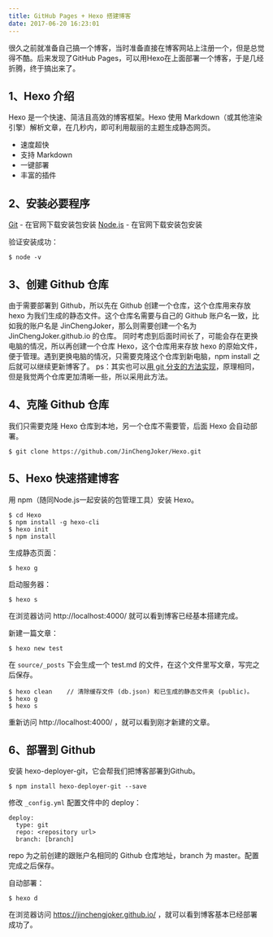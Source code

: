```yaml
---
title: GitHub Pages + Hexo 搭建博客
date: 2017-06-20 16:23:01
---
```

很久之前就准备自己搞一个博客，当时准备直接在博客网站上注册一个，但是总觉得不酷。后来发现了GitHub Pages，可以用Hexo在上面部署一个博客，于是几经折腾，终于搞出来了。

## 1、Hexo 介绍

Hexo 是一个快速、简洁且高效的博客框架。Hexo 使用 Markdown（或其他渲染引擎）解析文章，在几秒内，即可利用靓丽的主题生成静态网页。

- 速度超快
- 支持 Markdown
- 一键部署
- 丰富的插件

## 2、安装必要程序

[Git](https://git-scm.com/download/win) - 在官网下载安装包安装
[Node.js](https://nodejs.org) - 在官网下载安装包安装

验证安装成功：

```
$ node -v
```

## 3、创建 Github 仓库

由于需要部署到 Github，所以先在 Github 创建一个仓库，这个仓库用来存放 hexo 为我们生成的静态文件。这个仓库名需要与自己的 Github 账户名一致，比如我的账户名是 JinChengJoker，那么则需要创建一个名为 JinChengJoker.github.io 的仓库。
同时考虑到后面时间长了，可能会存在更换电脑的情况，所以再创建一个仓库 Hexo，这个仓库用来存放 hexo 的原始文件，便于管理。遇到更换电脑的情况，只需要克隆这个仓库到新电脑，npm install 之后就可以继续更新博客了。
ps：其实也可以[用 git 分支的方法实现](https://www.zhihu.com/question/21193762)，原理相同，但是我觉两个仓库更加清晰一些，所以采用此方法。

## 4、克隆 Github 仓库

我们只需要克隆 Hexo 仓库到本地，另一个仓库不需要管，后面 Hexo 会自动部署。

```
$ git clone https://github.com/JinChengJoker/Hexo.git
```

## 5、Hexo 快速搭建博客

用 npm（随同Node.js一起安装的包管理工具）安装 Hexo。

```
$ cd Hexo
$ npm install -g hexo-cli
$ hexo init
$ npm install
```

生成静态页面：

```
$ hexo g
```

启动服务器：

```
$ hexo s
```

在浏览器访问 http://localhost:4000/ 就可以看到博客已经基本搭建完成。

新建一篇文章：

```
$ hexo new test
```

在 `source/_posts` 下会生成一个 test.md 的文件，在这个文件里写文章，写完之后保存。

```
$ hexo clean    // 清除缓存文件 (db.json) 和已生成的静态文件夹 (public)。
$ hexo g
$ hexo s
```

重新访问 http://localhost:4000/ ，就可以看到刚才新建的文章。

## 6、部署到 Github

安装 hexo-deployer-git，它会帮我们把博客部署到Github。

```
$ npm install hexo-deployer-git --save
```

修改 `_config.yml` 配置文件中的 deploy：

```
deploy:
  type: git
  repo: <repository url>
  branch: [branch]
```

repo 为之前创建的跟账户名相同的 Github 仓库地址，branch 为 master。配置完成之后保存。

自动部署：

```
$ hexo d
```

在浏览器访问 https://jinchengjoker.github.io/ ，就可以看到博客基本已经部署成功了。
